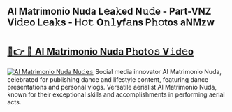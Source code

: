 ## Al Matrimonio Nuda L𝚎a𝚔ed N𝚞𝚍e - Part-VNZ Vi𝚍𝚎o L𝚎a𝚔s - H𝚘𝚝 O𝚗𝚕yf𝚊ns P𝚑𝚘tos aNMzw

# <h2><a href="http://kf5moh.oniu.top/?m=Al+Matrimonio+Nuda">🔗👉 🔴 Al Matrimonio Nuda P𝚑ot𝚘𝚜 V𝚒d𝚎o</a></h2>

[![Al Matrimonio Nuda Nu𝚍e𝚜](https://i.imgur.com/0qMVB7G.gif)](http://kf5moh.oniu.top/?m=Al+Matrimonio+Nuda)
Social media innovator Al Matrimonio Nuda, celebrated for publishing dance and lifestyle content, featuring dance presentations and personal vlogs. Versatile aerialist Al Matrimonio Nuda, known for their exceptional skills and accomplishments in performing aerial acts.  
